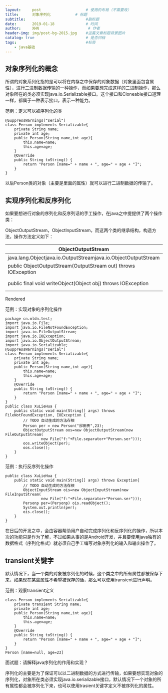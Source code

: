 ```yaml
---
layout:     post                    # 使用的布局（不需要改）
title:      对象序列化           # 标题 
subtitle:         					#副标题   
date:       2019-01-18              # 时间
author:     XHN                      # 作者
header-img: img/post-bg-2015.jpg    #这篇文章标题背景图片
catalog: true                       # 是否归档
tags:                               #标签
    - java基础
---
```


## 对象序列化的概念 ##

所谓的对象系列化指的是可以将在内存之中保存的对象数据（对象里面包含属性），进行二进制数据传输的一种操作，而如果要想完成这样的二进制操作，那么对象所在的类必须实现java.io.Serializable接口。这个接口和Cloneable接口道理一样，都属于一种表示接口，表示一种能力。

范例：定义可以被序列化的类

	@SuppressWarnings("serial")
	class Person implements Serializable{
		private String name;
		private int age;
		public Person(String name,int age){
			this.name=name;
			this.age=age;
		}
		@Override
		public String toString() {
			return "Person [name=" + name + ", age=" + age + "]";
		}
	}


以后Person类的对象（主要是里面的属性）就可以进行二进制数据的传输了。

## 实现序列化和反序列化 ##

如果要想进行对象的序列化和反序列话的手工操作，在java之中提提供了两个操作类：

ObjectOutputStream，ObjectInputStream，而这两个类的继承结构，构造方法，操作方法定义如下：

| **ObjectOutputStream** | **ObjectInputStream** |
| --- | --- |
| java.lang.Objectjava.io.OutputStreamjava.io.ObjectOutputStream | java.lang.Objectjava.io.InputStreamjava.io.ObjectInputStream |
| public ObjectOutputStream(OutputStream out)                  throws IOException | public ObjectInputStream(InputStream in)               throws IOException |
| public final void writeObject(Object obj)                  throws IOException | public final Object readObject() throws IOException,ClassNotFoundException |
Rendered


范例：实现对象的序列化操作

	package cn.mldn.test;
	import java.io.File;
	import java.io.FileNotFoundException;
	import java.io.FileOutputStream;
	import java.io.IOException;
	import java.io.ObjectOutputStream;
	import java.io.Serializable;
	@SuppressWarnings("serial")
	class Person implements Serializable{
		private String name;
		private int age;
		public Person(String name,int age){
			this.name=name;
			this.age=age;
		}
		@Override
		public String toString() {
			return "Person [name=" + name + ", age=" + age + "]";
		}
	}
	public class XuLieHua {
		public static void main(String[] args) throws FileNotFoundException, IOException {
			// TODO 自动生成的方法存根
			Person per = new Person("邸田贵",23);
			ObjectOutputStream oos=new ObjectOutputStream(new FileOutputStream(
					new File("f:"+File.separator+"Person.ser")));
			oos.writeObject(per);
			oos.close();
		}
	}

范例：执行反序列化操作

	public class XuLieHua {
		public static void main(String[] args) throws Exception{
			// TODO 自动生成的方法存根
			ObjectInputStream ois=new ObjectInputStream(new FileInputStream(
					new File("f:"+File.separator+"Person.ser")));
			Personp per=(Personp) ois.readObject();
			System.out.println(per);
			ois.close();
		}
	}

在日后的开发之中，会由容器帮助用户自动完成序列化和反序列化的操作，所以本次的功能只是作为了解，不过如果从事的是Android开发，并且要使用java独有的数据格式（序列化格式）就必须自己手工编写对象序列化的输入和输出操作了。

## transient关键字 ##

默认情况下，当一个类的对象被序列化的时候，这个类之中的所有属性都被保存下来，如果现在某些属性不希望被保存的话，那么可以使用transient进行声明。

范例：观察transient定义

	class Person implements Serializable{
		private transient String name;
		private int age;
		public Person(String name,int age){
			this.name=name;
			this.age=age;
		}
		@Override
		public String toString() {
			return "Person [name=" + name + ", age=" + age + "]";
		}
	}
	Person [name=null, age=23]

面试题：请解释java序列化的作用和实现？

序列化的主要是为了保证可以以二进制数据的方式进行传输，如果要想实现对象的序列化，对象所在类必须实现java.io.serializable接口，默认情况下一个对象的所有属性都会被序列化下来，也可以使用trasient关键字定义不被序列化的属性。



